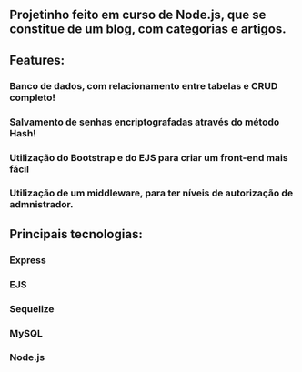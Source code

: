 ##  **Projetinho feito em curso de Node.js, que se constitue de um blog, com categorias e artigos.**  

##  **Features:**  
### Banco de dados, com relacionamento entre tabelas e CRUD completo!  
### Salvamento de senhas encriptografadas através do método Hash!  
### Utilização do Bootstrap e do EJS para criar um front-end mais fácil  
### Utilização de um middleware, para ter níveis de autorização de admnistrador.  

## **Principais tecnologias:**  
### Express  
### EJS  
### Sequelize  
### MySQL  
### Node.js  
